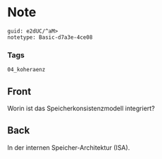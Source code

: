 # Note
```
guid: e2dUC/^aM>
notetype: Basic-d7a3e-4ce08
```

### Tags
```
04_koheraenz
```

## Front
Worin ist das Speicherkonsistenzmodell integriert?

## Back
In der internen Speicher-Architektur (ISA).
